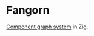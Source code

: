 
# Fangorn

[Component graph system](https://github.com/kvark/froggy/wiki/Component-Graph-System) in Zig.